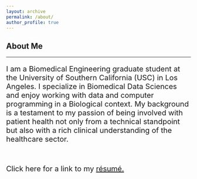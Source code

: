 ```yaml
---
layout: archive
permalink: /about/
author_profile: true
---
```


<h2>About Me</h2>
<hr>
<p style="font-size:20px"> I am a Biomedical Engineering graduate student at the University of Southern California (USC) in Los Angeles. I specialize in Biomedical Data Sciences and enjoy working with data and computer programming in a Biological context. My background is a testament to my passion of being involved with patient health not only from a technical standpoint but also with a rich clinical understanding of the healthcare sector. </p>
<br>
<p style='font-size:20px'> Click here for a link to my <a href="/images/Niki_Tavakoli.pdf">résumé.</a> </p>
